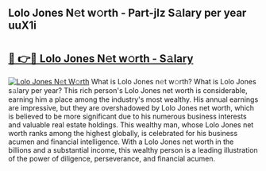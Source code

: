 ## Lolo Jones N𝚎t w𝚘rth - Part-jIz S𝚊lary per year uuX1i

# <h2><a href="http://gc05279.nevu.top/?p=Lolo+Jones">🔗 👉🔴 Lolo Jones N𝚎t w𝚘rth - S𝚊lary</a></h2>

[![Lolo Jones N𝚎t W𝚘rth](https://i.imgur.com/Oavwk0R.jpeg)](http://gc05279.nevu.top/?p=Lolo+Jones)
What is Lolo Jones n𝚎t w𝚘rth? What is Lolo Jones s𝚊lary per year?
This rich person's Lolo Jones net worth is considerable, earning him a place among the industry's most wealthy. His annual earnings are impressive, but they are overshadowed by Lolo Jones net worth, which is believed to be more significant due to his numerous business interests and valuable real estate holdings. This wealthy man, whose Lolo Jones net worth ranks among the highest globally, is celebrated for his business acumen and financial intelligence. With a Lolo Jones net worth in the billions and a substantial income, this wealthy person is a leading illustration of the power of diligence, perseverance, and financial acumen.
